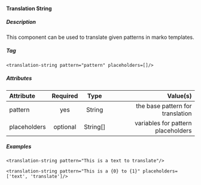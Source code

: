 #### Translation String

##### Description
This component can be used to translate given patterns in marko templates.

##### Tag
`<translation-string pattern="pattern" placeholders=[]/>`

##### Attributes

| Attribute    | Required |   Type   |                           Value(s) |
| :----------- | :------: | :------: | ---------------------------------: |
| pattern      |   yes    |  String  |   the base pattern for translation |
| placeholders | optional | String[] | variables for pattern placeholders |

##### Examples

`<translation-string pattern="This is a text to translate"/>`

`<translation-string pattern="This is a {0} to {1}" placeholders=['text', 'translate']/>`